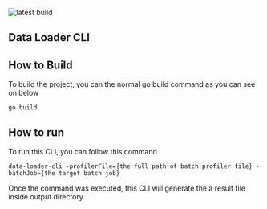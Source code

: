 ![latest build](https://github.com/lonecalvary78/data-loading-cli/actions/workflows/test-and-test-ci.yml/badge.svg)

## Data Loader CLI

## How to Build
To build the project, you can the normal go build command as you can see on below
```
go build
```

## How to run
To run this CLI, you can follow this command
```
data-loader-cli -profilerFile={the full path of batch profiler file} -batchJob={the target batch job}
```
Once the command was executed, this CLI will generate the a result file inside output directory.
